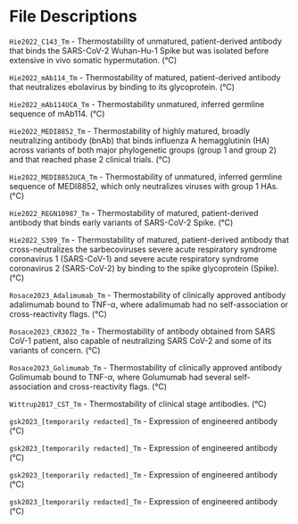 # File Descriptions

`Hie2022_C143_Tm` - Thermostability of unmatured, patient-derived antibody that binds the SARS-CoV-2 Wuhan-Hu-1 Spike but was isolated before extensive in vivo somatic hypermutation. (°C)

`Hie2022_mAb114_Tm` - Thermostability of matured, patient-derived antibody that neutralizes ebolavirus by binding to its glycoprotein. (°C)

`Hie2022_mAb114UCA_Tm` -  Thermostability unmatured, inferred germline sequence of mAb114. (°C)

`Hie2022_MEDI8852_Tm` - Thermostability of highly matured, broadly neutralizing antibody (bnAb) that binds influenza A hemagglutinin (HA) across variants of both major phylogenetic groups (group 1 and group 2) and that reached phase 2 clinical trials. (°C)

`Hie2022_MEDI8852UCA_Tm` - Thermostability of unmatured, inferred germline sequence of MEDI8852, which only neutralizes viruses with group 1 HAs. (°C)

`Hie2022_REGN10987_Tm` - Thermostability of matured, patient-derived antibody that binds early variants of SARS-CoV-2 Spike. (°C)

`Hie2022_S309_Tm` - Thermostability of matured, patient-derived antibody that cross-neutralizes the sarbecoviruses severe acute respiratory syndrome coronavirus 1 (SARS-CoV-1) and severe acute respiratory syndrome coronavirus 2 (SARS-CoV-2) by binding to the spike glycoprotein (Spike). (°C)

`Rosace2023_Adalimumab_Tm` - Thermostability of clinically approved antibody adalimumab bound to TNF-α, where adalimumab had no self-association or cross-reactivity flags. (°C)

`Rosace2023_CR3022_Tm` - Thermostability of antibody obtained from SARS CoV-1 patient, also capable of neutralizing SARS CoV-2 and some of its variants of concern. (°C)

`Rosace2023_Golimumab_Tm` - Thermostability of clinically approved antibody Golimumab bound to TNF-α, where Golumumab had several self-association and cross-reactivity flags. (°C)

`Wittrup2017_CST_Tm` - Thermostability of clinical stage antibodies. (°C)

`gsk2023_[temporarily redacted]_Tm` - Expression of engineered antibody (°C)

`gsk2023_[temporarily redacted]_Tm` - Expression of engineered antibody (°C)

`gsk2023_[temporarily redacted]_Tm` - Expression of engineered antibody (°C)

`gsk2023_[temporarily redacted]_Tm` - Expression of engineered antibody (°C)
